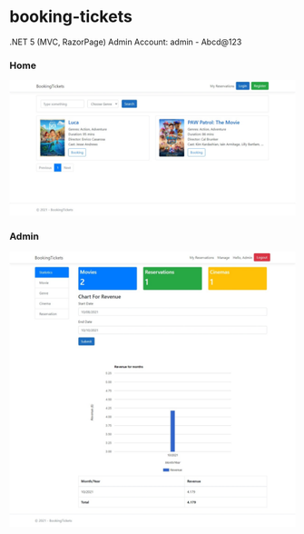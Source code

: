 # booking-tickets
.NET 5 (MVC, RazorPage)
Admin Account: admin - Abcd@123
### Home
![OV](https://github.com/nguyentu43/booking-tickets/raw/master/home.jpeg)
### Admin
![OV](https://github.com/nguyentu43/booking-tickets/raw/master/admin.jpeg)
